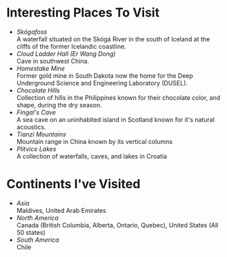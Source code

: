 Interesting Places To Visit
===========================
* *Skógafoss*  
A waterfall situated on the Skógá River in the south of Iceland at the cliffs of the former Icelandic coastline.
* *Cloud Ladder Hall (Er Wang Dong)*  
Cave in southwest China.
* *Homestake Mine*  
Former gold mine in South Dakota now the home for the Deep Underground Science and Engineering Laboratory (DUSEL).
* *Chocolate Hills*  
Collection of hills in the Philippines known for their chocolate color, and shape, during the dry season.
* *Fingal's Cave*  
A sea cave on an uninhabited island in Scotland known for it's natural acoustics.
* *Tianzi Mountains*  
Mountain range in China known by its vertical columns
* *Plitvice Lakes*  
A collection of waterfalls, caves, and lakes in Croatia


Continents I've Visited
=======================
* *Asia*  
Maldives,
United Arab Emirates
* *North America*  
Canada (British Columbia, Alberta, Ontario, Quebec), 
United States (All 50 states)
* *South America*  
Chile
